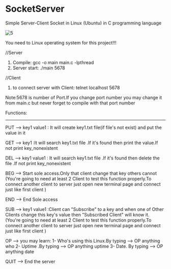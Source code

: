 # SocketServer
Simple Server-Client Socket in Linux (Ubuntu) in C programming language

![5](https://user-images.githubusercontent.com/64128266/127317754-26b0a1d0-4779-4ba3-ae55-5f25a215791a.PNG)


You need to Linux operating system for this project!!!

//Server 
1. Compile:		gcc -o main main.c -lpthread
2. Server start:		./main 5678

//Client 
1. to connect server with Client:	telnet localhost 5678


Note:5678 is number of Port.If you change port number you may change it from main.c but never forget to compile with that port number 

Functions:
**********
PUT --> key1 value1 : It will create key1.txt file(if file's not exist) and put the value in it

GET --> key1 :It will search key1.txt file .If it's found then print the value.If not print key_nonexistent

DEL --> key1 value1 :  It will search key1.txt file .If it's found then delete the file .If not print key_nonexistent

BEG --> Start sole access.Only that client change that key others cannot
(You're going to need at least 2 Client to test this function properly.To connect another client to server just open new terminal page and connect just like first client  ) 

END --> End Sole access

SUB --> key1 value1 :Client can "Subscribe" to a key and when one of Other Clients  change this key's value then "Subscribed Client" will know it. 
(You're going to need at least 2 Client to test this function properly.To connect another client to server just open new terminal page and connect just like first client  ) 

OP -->  you may learn:
      1-  Who's using this Linux.By typing --> OP anything who
      2-  Uptime .By typing                --> OP anything uptime
      3-  Date. By typing                  --> OP anything date

QUIT --> End the server
